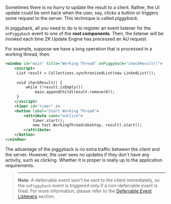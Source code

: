 Sometimes there is no hurry to update the result to a client. Rather,
the UI update could be sent back when the user, say, clicks a button or
triggers some request to the server. This technique is called
*piggyback*.

In piggyback, all you need to do is to register an event listener for
the `onPiggyback` event to one of the **root components**. Then, the
listener will be invoked each time ZK Update Engine has processed an AU
request.

For example, suppose we have a long operation that is processed in a
working thread, then:

``` xml
<window id="main" title="Working Thread" onPiggyback="checkResult()">
    <zscript>
     List result = Collections.synchronizedList(new LinkedList());
 
     void checkResult() {
         while (!result.isEmpty())
             main.appendChild(result.remove(0));
     }
    </zscript>
    <timer id="timer" />
    <button label="Start Working Thread">
        <attribute name="onClick">
            timer.start();
            new test.WorkingThread(desktop, result).start();
        </attribute>
    </button>
</window>
```

The advantage of the piggyback is no extra traffic between the client
and the server. However, the user sees no updates if they don't have any
activity, such as clicking. Whether it is proper is really up to the
application requirements.

> ------------------------------------------------------------------------
>
> **Note**: A deferrable event won't be sent to the client immediately,
> so the `onPiggyback` event is triggered only if a non-deferrable event
> is fired. For more information, please refer to the [Deferrable Event
> Listeners]({{site.baseurl}}/zk_dev_ref/Event_Handling/Event_Listening#Deferrable_Event_Listeners)
> section.
